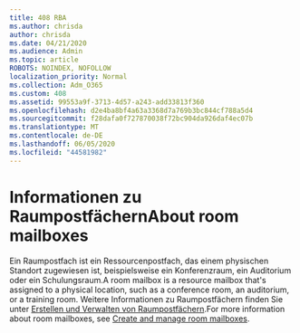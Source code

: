 ```yaml
---
title: 408 RBA
ms.author: chrisda
author: chrisda
ms.date: 04/21/2020
ms.audience: Admin
ms.topic: article
ROBOTS: NOINDEX, NOFOLLOW
localization_priority: Normal
ms.collection: Adm_O365
ms.custom: 408
ms.assetid: 99553a9f-3713-4d57-a243-add33813f360
ms.openlocfilehash: d2e4ba8bf4a63a3368d7a769b3bc844cf788a5d4
ms.sourcegitcommit: f28dafa0f727870038f72bc904da926daf4ec07b
ms.translationtype: MT
ms.contentlocale: de-DE
ms.lasthandoff: 06/05/2020
ms.locfileid: "44581982"
---
```

# <a name="about-room-mailboxes"></a><span data-ttu-id="b6687-102">Informationen zu Raumpostfächern</span><span class="sxs-lookup"><span data-stu-id="b6687-102">About room mailboxes</span></span>

<span data-ttu-id="b6687-103">Ein Raumpostfach ist ein Ressourcenpostfach, das einem physischen Standort zugewiesen ist, beispielsweise ein Konferenzraum, ein Auditorium oder ein Schulungsraum.</span><span class="sxs-lookup"><span data-stu-id="b6687-103">A room mailbox is a resource mailbox that's assigned to a physical location, such as a conference room, an auditorium, or a training room.</span></span> <span data-ttu-id="b6687-104">Weitere Informationen zu Raumpostfächern finden Sie unter [Erstellen und Verwalten von Raumpostfächern](https://go.microsoft.com/fwlink/p/?linkid=717533).</span><span class="sxs-lookup"><span data-stu-id="b6687-104">For more information about room mailboxes, see [Create and manage room mailboxes](https://go.microsoft.com/fwlink/p/?linkid=717533).</span></span>
